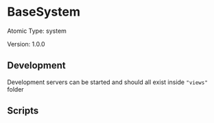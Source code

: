 # BaseSystem

Atomic Type: system

Version: 1.0.0

## Development

Development servers can be started and should all exist inside `"views"` folder

## Scripts
